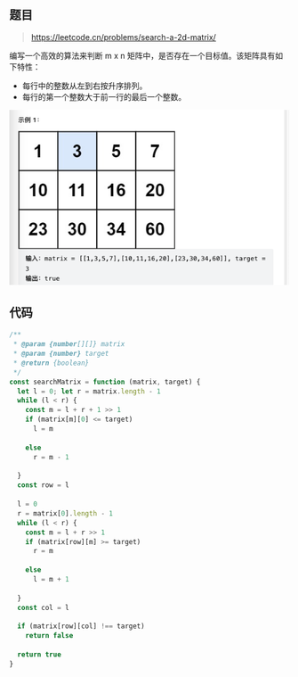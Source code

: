 ## 题目

> https://leetcode.cn/problems/search-a-2d-matrix/

编写一个高效的算法来判断 m x n 矩阵中，是否存在一个目标值。该矩阵具有如下特性：

- 每行中的整数从左到右按升序排列。
- 每行的第一个整数大于前一行的最后一个整数。


![image](https://raw.githubusercontent.com/kitiho/leetcode/main/assets/74.png)

## 代码

```js
/**
 * @param {number[][]} matrix
 * @param {number} target
 * @return {boolean}
 */
const searchMatrix = function (matrix, target) {
  let l = 0; let r = matrix.length - 1
  while (l < r) {
    const m = l + r + 1 >> 1
    if (matrix[m][0] <= target)
      l = m

    else
      r = m - 1

  }
  const row = l

  l = 0
  r = matrix[0].length - 1
  while (l < r) {
    const m = l + r >> 1
    if (matrix[row][m] >= target)
      r = m

    else
      l = m + 1

  }
  const col = l

  if (matrix[row][col] !== target)
    return false

  return true
}
```
